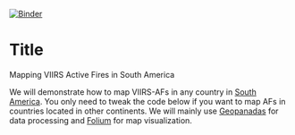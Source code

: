 [![Binder](https://mybinder.org/badge_logo.svg)](https://mybinder.org/v2/gh/acoiman/mapping_wildfires/HEAD)

  
# Title

Mapping VIIRS Active Fires in South America

We will demonstrate how to map VIIRS-AFs in any country in [South America](https://en.wikipedia.org/wiki/South_America). You only need to tweak the code below if you want to map AFs in countries located in other continents. We will mainly use [Geopanadas](https://geopandas.org/) for data processing and [Folium](http://python-visualization.github.io/folium/) for map visualization.




